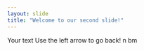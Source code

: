 ```yaml
---
layout: slide
title: "Welcome to our second slide!"
---
```

Your text
Use the left arrow to go back!
n bm
